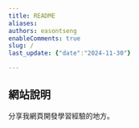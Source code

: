 ```yaml
---
title: README
aliases: 
authors: easontseng
enableComments: true
slug: /
last_update: {"date":"2024-11-30"}

---
```

## 網站說明

分享我網頁開發學習經驗的地方。
